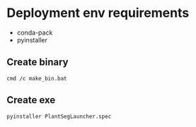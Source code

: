 
# Deployment env requirements
* conda-pack
* pyinstaller

## Create binary
```
cmd /c make_bin.bat
```

## Create exe
```
pyinstaller PlantSegLauncher.spec
```